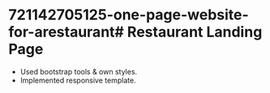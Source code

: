 # 721142705125-one-page-website-for-arestaurant# Restaurant Landing Page

- Used bootstrap tools & own styles.
- Implemented responsive template.
